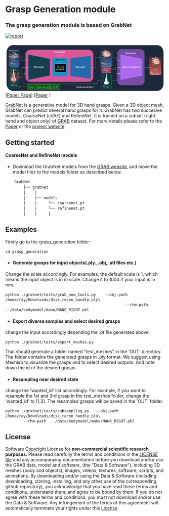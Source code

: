 # Grasp Generation module
### The grasp generation module is based on GrabNet


[![report](https://img.shields.io/badge/arxiv-report-red)](https://arxiv.org/abs/2008.11200)



![GRAB-Teaser](images/grasp_generation_pipeline.png)
[[Paper Page](https://grab.is.tue.mpg.de)] 
[[Paper](https://arxiv.org/abs/2008.11200) ]

[GrabNet](http://grab.is.tue.mpg.de) is a generative model for 3D hand grasps. Given a 3D object mesh, GrabNet 
can predict several hand grasps for it. GrabNet has two succesive models, CoarseNet (cVAE) and RefineNet.
It is trained on a subset (right hand and object only) of [GRAB](http://grab.is.tue.mpg.de) dataset.
For more details please refer to the [Paper](http://grab.is.tue.mpg.de//uploads/ckeditor/attachments/363/grab_eccv2020.pdf) or the [project website](http://grab.is.tue.mpg.de).




## Getting started
#### CoarseNet and RefineNet models
- Download the GrabNet models from the [GRAB website](https://grab.is.tue.mpg.de), and move the model files to the models folder as described below.
```bash
    GrabNet
        ├── grabnet
        │    │
        │    ├── models
        │    │     └── coarsenet.pt
        │    │     └── refinenet.pt
        │    │     │
```

## Examples
Firstly go to the grasp_generation folder:
  ```Shell
  cd grasp_generation
  ```
- #### Generate grasps for input objects(.ply.,.obj, .stl files etc.)
Change the scale accordingly. For examples, the default scale is 1, which means the input object is in m scale. Change it to 1000 if your input is in mm.

  ```Shell
python ./grabnet/tests/grab_new_tools.py    --obj-path /home/ray/Downloads/disk_recon_handle.ply\
                                                       --rhm-path ../data/bodymodel/mano/MANO_RIGHT.pkl
   ```

- #### Export diverse samples and select desired grasps
change the input accordingly depending the .pt file generated above.
```Shell
python ./grabnet/tests/export_meshes.py 
```
That should generate a folder named "test_meshes" in the 'OUT' directory. The folder contains the generated grasps in .ply format. We suggest using Meshlab to visualize the grasps and to select desired outputs. And note down the id of the desired grasps.
    
- #### Resampling near desired state
change the 'wanted_id' list accordingly. For example, if you want to resample the 1st and 3rd grasp in the test_meshes folder, change the 'wanted_id' to [1,3]. The resampled grasps will be saved in the 'OUT' folder.
 
```Shell
python ./grabnet/tests/subsampling.py   --obj-path /home/ray/Downloads/disk_recon_handle.ply\
        --rhm-path  ../data/bodymodel/mano/MANO_RIGHT.pkl
```

## License
Software Copyright License for **non-commercial scientific research purposes**.
Please read carefully the terms and conditions in the [LICENSE file](https://github.com/otaheri/GRAB/blob/master/LICENSE) and any accompanying documentation
before you download and/or use the GRAB data, model and software, (the "Data & Software"),
including 3D meshes (body and objects), images, videos, textures, software, scripts, and animations.
By downloading and/or using the Data & Software (including downloading,
cloning, installing, and any other use of the corresponding github repository),
you acknowledge that you have read these terms and conditions, understand them,
and agree to be bound by them. If you do not agree with these terms and conditions,
you must not download and/or use the Data & Software. Any infringement of the terms of
this agreement will automatically terminate your rights under this [License](./LICENSE).


